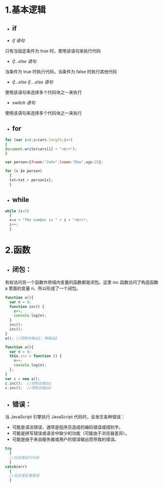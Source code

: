 # 1.基本逻辑

* ## if

* _if 语句_

 只有当指定条件为 true 时，使用该语句来执行代码

* _if...else 语句_

 当条件为 true 时执行代码，当条件为 false 时执行其他代码

* _if...else if....else 语句_

使用该语句来选择多个代码块之一来执行

* _switch 语句_

使用该语句来选择多个代码块之一来执行

* ## for

```js
for (var i=0;i<cars.length;i++)
{
document.write(cars[i] + "<br>");
}

var person={fname:"John",lname:"Doe",age:25};

for (x in person)
  {
  txt=txt + person[x];
  }
```

* ## while

```js
while (i<5)
  {
  x=x + "The number is " + i + "<br>";
  i++;
  }
```

# 2.函数

* ## 闭包：

有权访问另一个函数作用域内变量的函数都是闭包。这里 inc 函数访问了构造函数 a 里面的变量 n，所以形成了一个闭包。

```js
function a(){
  var n = 0;
  function inc() {
    n++;
    console.log(n);
  }
  inc(); 
  inc(); 
}
a(); //控制台输出1，再输出2

function a(){
  var n = 0;
  this.inc = function () {
    n++; 
    console.log(n);
  };
}
var c = new a();
c.inc();  //控制台输出1
c.inc();  //控制台输出2
```

* ## 错误：

当 JavaScript 引擎执行 JavaScript 代码时，会发生各种错误：

* 可能是语法错误，通常是程序员造成的编码错误或错别字。
* 可能是拼写错误或语言中缺少的功能（可能由于浏览器差异）。
* 可能是由于来自服务器或用户的错误输出而导致的错误。

```js
try
  {
  //在这里运行代码
  }
catch(err)
  {
  //在这里处理错误
  }
```



